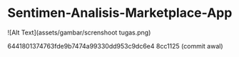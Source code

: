 # Sentimen-Analisis-Marketplace-App

![Alt Text](assets/gambar/screnshoot tugas.png)





6441801374763fde9b7474a99330dd953c9dc6e4
8cc1125 (commit awal)

